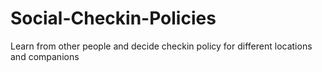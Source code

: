 # Social-Checkin-Policies
Learn from other people and decide checkin policy for different locations and companions
